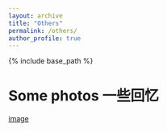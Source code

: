 ```yaml
---
layout: archive
title: "Others"
permalink: /others/
author_profile: true
---
```


{% include base_path %}


Some photos 一些回忆
======

[image](https://xiaoli-cn.github.io/images/image-home.jpg)
